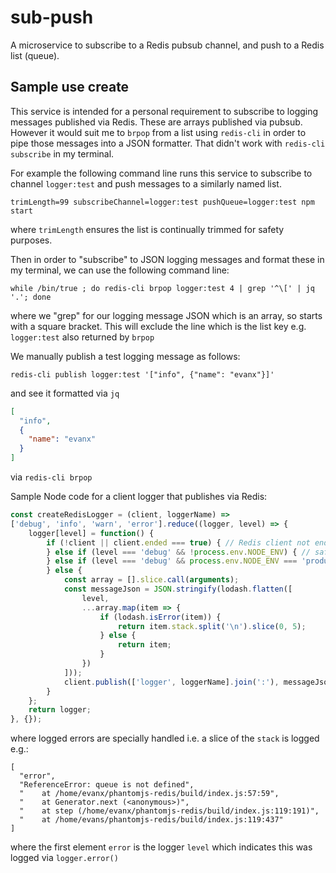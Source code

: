 # sub-push

A microservice to subscribe to a Redis pubsub channel, and push to a Redis list (queue).

## Sample use create

This service is intended for a personal requirement to subscribe to logging messages published via Redis.
These are arrays published via pubsub. However it would suit me to `brpop` from a list using `redis-cli` in order to pipe those messages into a JSON formatter. That didn't work with `redis-cli subscribe` in my terminal.

For example the following command line runs this service to subscribe to channel `logger:test` and push messages to a similarly named list.
```
trimLength=99 subscribeChannel=logger:test pushQueue=logger:test npm start
```
where `trimLength` ensures the list is continually trimmed for safety purposes.

Then in order to "subscribe" to JSON logging messages and format these in my terminal, we can use
the following command line:
```
while /bin/true ; do redis-cli brpop logger:test 4 | grep '^\[' | jq '.'; done
```
where we "grep" for our logging message JSON which is an array, so starts with a square bracket. This will exclude the line which is the list key e.g. `logger:test` also returned by `brpop`

We manually publish a test logging message as follows:
```
redis-cli publish logger:test '["info", {"name": "evanx"}]'
```
and see it formatted via `jq`
```json
[
  "info",
  {
    "name": "evanx"
  }
]
```
via `redis-cli brpop`

Sample Node code for a client logger that publishes via Redis:
```javascript
const createRedisLogger = (client, loggerName) =>
['debug', 'info', 'warn', 'error'].reduce((logger, level) => {
    logger[level] = function() {
        if (!client || client.ended === true) { // Redis client not ended
        } else if (level === 'debug' && !process.env.NODE_ENV) { // safety in production
        } else if (level === 'debug' && process.env.NODE_ENV === 'production') {
        } else {
            const array = [].slice.call(arguments);
            const messageJson = JSON.stringify(lodash.flatten([
                level,
                ...array.map(item => {
                    if (lodash.isError(item)) {
                        return item.stack.split('\n').slice(0, 5);
                    } else {
                        return item;
                    }
                })
            ]));
            client.publish(['logger', loggerName].join(':'), messageJson);
        }
    };
    return logger;
}, {});
```
where logged errors are specially handled i.e. a slice of the `stack` is logged e.g.:
```
[
  "error",
  "ReferenceError: queue is not defined",
  "    at /home/evanx/phantomjs-redis/build/index.js:57:59",
  "    at Generator.next (<anonymous>)",
  "    at step (/home/evanx/phantomjs-redis/build/index.js:119:191)",
  "    at /home/evans/phantomjs-redis/build/index.js:119:437"
]
```
where the first element `error` is the logger `level` which indicates this was logged via `logger.error()`
